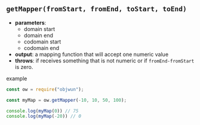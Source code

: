 ## `getMapper(fromStart, fromEnd, toStart, toEnd)`  
- **parameters**:
    - domain start
    - domain end
    - codomain start
    - codomain end
- **output**: a mapping function that will accept one numeric value
- **throws**: if receives something that is not numeric or if `fromEnd-fromStart` is zero.

example
``` js
const ow = require("objwun");

const myMap = ow.getMapper(-10, 10, 50, 100);

console.log(myMap(0)) // 75
console.log(myMap(-20)) // 0
```